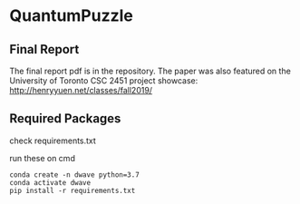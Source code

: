 # QuantumPuzzle

## Final Report
The final report pdf is in the repository. The paper was also featured on the University of Toronto CSC 2451 project showcase: http://henryyuen.net/classes/fall2019/

## Required Packages
check requirements.txt

run these on cmd
```
conda create -n dwave python=3.7
conda activate dwave
pip install -r requirements.txt
```
